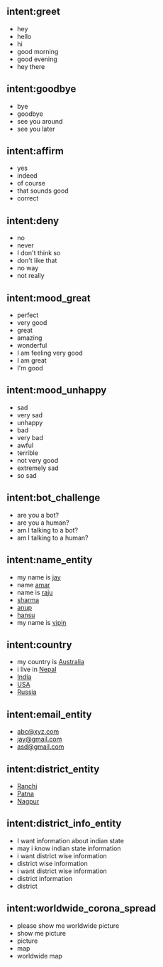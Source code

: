 ## intent:greet
- hey
- hello
- hi
- good morning
- good evening
- hey there

## intent:goodbye
- bye
- goodbye
- see you around
- see you later

## intent:affirm
- yes
- indeed
- of course
- that sounds good
- correct

## intent:deny
- no
- never
- I don't think so
- don't like that
- no way
- not really

## intent:mood_great
- perfect
- very good
- great
- amazing
- wonderful
- I am feeling very good
- I am great
- I'm good

## intent:mood_unhappy
- sad
- very sad
- unhappy
- bad
- very bad
- awful
- terrible
- not very good
- extremely sad
- so sad

## intent:bot_challenge
- are you a bot?
- are you a human?
- am I talking to a bot?
- am I talking to a human?



## intent:name_entity
- my name is [jay](name)
- name [amar](name)
- name is [raju](name)
- [sharma](name)
- [anup](name)
- [hansu](name)
- my name is [vipin](name)


## intent:country
- my country is [Australia](country)
- i live in [Nepal](country)
- [India](country)
- [USA](country)
- [Russia](county)

## intent:email_entity
- [abc@xyz.com](email)
- [jay@gmail.com](email)
- [asd@gmail.com](email)

## intent:district_entity
- [Ranchi](district)
- [Patna](district)
- [Nagpur](district)


## intent:district_info_entity
- I want information about indian state
- may i know indian state information
- i want district wise information
- district wise information
- i want district wise information
- district information
- district

## intent:worldwide_corona_spread
- please show me worldwide picture
- show me picture
- picture
- map
- worldwide map

